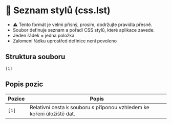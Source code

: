 # 📄 Seznam stylů (css.lst)

- ⚠️ Tento formát je velmi přísný, prosím, dodržujte pravidla přesně.
- Soubor definuje seznam a pořadí CSS stylů, které aplikace zavede.
- Jeden řádek = jedna položka
- Zalomení řádku uprostřed definice není povoleno

## Struktura souboru

```
[1]
```

## Popis pozic

| Pozice | Popis |
|---|---|
| `[1]` | Relativní cesta k souboru s příponou vzhledem ke kořeni úložiště dat. |
